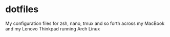 # dotfiles
My configuration files for zsh, nano, tmux and so forth across my MacBook and my Lenovo Thinkpad running Arch Linux
